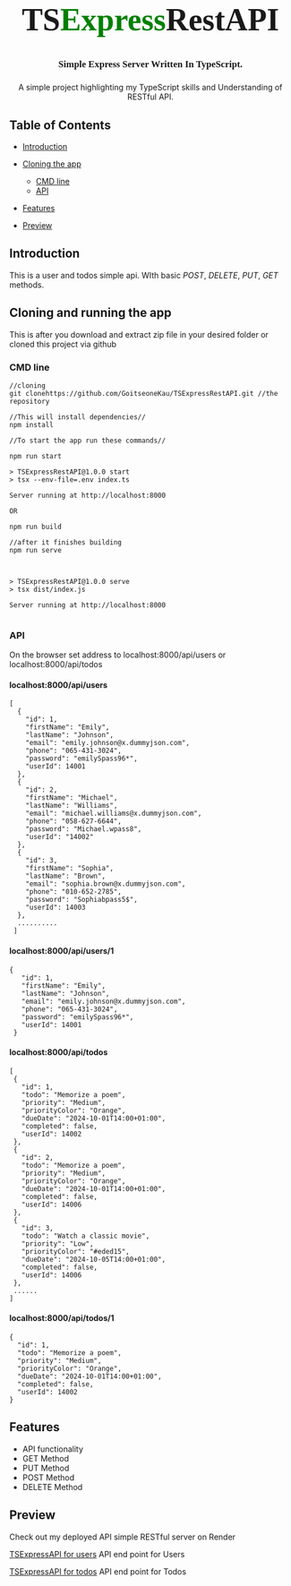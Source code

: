 <link rel="preconnect" href="https://fonts.googleapis.com">
<link rel="preconnect" href="https://fonts.gstatic.com" crossorigin>
<link href="https://fonts.googleapis.com/css2?family=Poppins:ital,wght@0,100;0,200;0,300;0,400;0,500;0,600;0,700;0,800;0,900;1,100;1,200;1,300;1,400;1,500;1,600;1,700;1,800;1,900&family=Roboto:ital,wght@0,100;0,300;0,400;0,500;0,700;0,900;1,100;1,300;1,400;1,500;1,700;1,900&display=swap" rel="stylesheet">



<!-- ![Login Screen](/src/assets/images/logo.PNG) -->

<h1 align="center" style="font-family:Poppins;font-size:4em">TS<span style="color:green">Express</span>RestAPI</span> 
</h1>
<h4 align="center" style="font-family:Poppins;font-size:1.2em;margin-top:20px">Simple Express Server Written In TypeScript.</h4>
<p align="center">A simple project highlighting my TypeScript skills and Understanding of RESTful API.</p>


## Table of Contents

* [Introduction](#introduction)

* [Cloning the app](#cloning-and-running-the-app)
  * [CMD line](#cmd-line)
  * [API](#api)

* [Features](#features)

* [Preview](#preview)





## Introduction
This is a user and todos simple api. WIth basic _POST_, _DELETE_, _PUT_, _GET_ methods.






## Cloning and running the app
This is after you download and extract zip file in your desired folder or cloned this project via github

### CMD line
```
//cloning
git clonehttps://github.com/GoitseoneKau/TSExpressRestAPI.git //the repository

//This will install dependencies//
npm install 

//To start the app run these commands//

npm run start

> TSExpressRestAPI@1.0.0 start
> tsx --env-file=.env index.ts

Server running at http://localhost:8000

OR

npm run build

//after it finishes building
npm run serve 



> TSExpressRestAPI@1.0.0 serve
> tsx dist/index.js

Server running at http://localhost:8000


```


###  API

On the browser set address 
to localhost:8000/api/users or localhost:8000/api/todos



#### localhost:8000/api/users
```
[
  {
    "id": 1,
    "firstName": "Emily",
    "lastName": "Johnson",
    "email": "emily.johnson@x.dummyjson.com",
    "phone": "065-431-3024",
    "password": "emilySpass96*",
    "userId": 14001
  },
  {
    "id": 2,
    "firstName": "Michael",
    "lastName": "Williams",
    "email": "michael.williams@x.dummyjson.com",
    "phone": "058-627-6644",
    "password": "Michael.wpass8",
    "userId": "14002"
  },
  {
    "id": 3,
    "firstName": "Sophia",
    "lastName": "Brown",
    "email": "sophia.brown@x.dummyjson.com",
    "phone": "010-652-2785",
    "password": "Sophiabpass5$",
    "userId": 14003
  },
  ..........
 ]
 ```
 
 #### localhost:8000/api/users/1
 ```
 {
    "id": 1,
    "firstName": "Emily",
    "lastName": "Johnson",
    "email": "emily.johnson@x.dummyjson.com",
    "phone": "065-431-3024",
    "password": "emilySpass96*",
    "userId": 14001
  }
  ```
 
#### localhost:8000/api/todos
 ```
 [
  {
    "id": 1,
    "todo": "Memorize a poem",
    "priority": "Medium",
    "priorityColor": "Orange",
    "dueDate": "2024-10-01T14:00+01:00",
    "completed": false,
    "userId": 14002
  },
  {
    "id": 2,
    "todo": "Memorize a poem",
    "priority": "Medium",
    "priorityColor": "Orange",
    "dueDate": "2024-10-01T14:00+01:00",
    "completed": false,
    "userId": 14006
  },
  {
    "id": 3,
    "todo": "Watch a classic movie",
    "priority": "Low",
    "priorityColor": "#eded15",
    "dueDate": "2024-10-05T14:00+01:00",
    "completed": false,
    "userId": 14006
  },
  ......
 ]
 ```
 

#### localhost:8000/api/todos/1
  ```
  {
    "id": 1,
    "todo": "Memorize a poem",
    "priority": "Medium",
    "priorityColor": "Orange",
    "dueDate": "2024-10-01T14:00+01:00",
    "completed": false,
    "userId": 14002
  }
 ```
## Features

* API functionality 
* GET Method
* PUT Method
* POST Method
* DELETE Method



## Preview


Check out my deployed API simple RESTful server on Render 

[TSExpressAPI for users](https://tsexpressrestapi.onrender.com/api/users) API end point for Users

[TSExpressAPI for todos](https://tsexpressrestapi.onrender.com/api/todos) API end point for Todos
